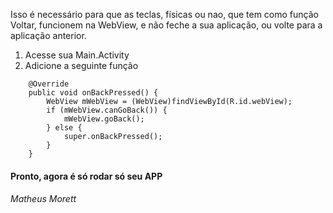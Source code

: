 Isso é necessário para que as teclas, físicas ou nao, que tem como função Voltar, funcionem na WebView, e não feche a sua aplicação, ou volte para a aplicação anterior.

1. Acesse sua Main.Activity 
2. Adicione a seguinte função
```
    @Override
    public void onBackPressed() {
        WebView mWebView = (WebView)findViewById(R.id.webView);
        if (mWebView.canGoBack()) {
            mWebView.goBack();
        } else {
            super.onBackPressed();
        }
    }
```

#### Pronto, agora é só rodar só seu APP

###### Matheus Morett